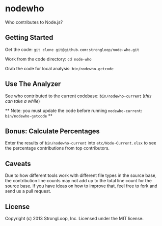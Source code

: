 # nodewho

Who contributes to Node.js?

## Getting Started

Get the code: `git clone git@github.com:strongloop/node-who.git`

Work from the code directory: `cd node-who`

Grab the code for local analysis: `bin/nodewho-getcode`

## Use The Analyzer

See who contributed to the current codebase: `bin/nodewho-current` (_this can take a while_)

** Note: you must update the code before running `nodewho-current`: `bin/nodewho-getcode` **

## Bonus: Calculate Percentages

Enter the results of `bin/nodewho-current` into `etc/Node-Current.xlsx` to see the percentage contributions from top contributors.

## Caveats

Due to how different tools work with different file types in the source base, the contribution line counts may not add up to the total line count for the source base. If you have ideas on how to improve that, feel free to fork and send us a pull request.

## License
Copyright (c) 2013 StrongLoop, Inc.
Licensed under the MIT license.
